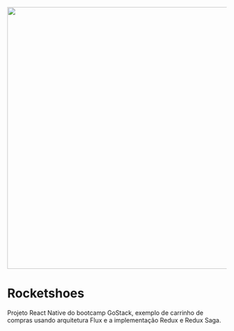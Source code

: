 <p align="center"><img width="600" src="https://repository-images.githubusercontent.com/203990644/81cbeb00-c593-11e9-8a28-6d3bea38ff76"></p>

# Rocketshoes
Projeto React Native do bootcamp GoStack, exemplo de carrinho de compras usando arquitetura Flux e a implementação Redux e Redux Saga.
